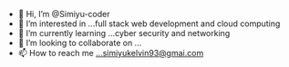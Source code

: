 - 👋 Hi, I’m @Simiyu-coder
- 👀 I’m interested in ...full stack web development and cloud computing
- 🌱 I’m currently learning ...cyber security and networking
- 💞️ I’m looking to collaborate on ...
- 📫 How to reach me ...simiyukelvin93@gmai.com

<!---
Simiyu-coder/Simiyu-coder is a ✨ special ✨ repository because its `README.md` (this file) appears on your GitHub profile.
You can click the Preview link to take a look at your changes.
--->

